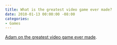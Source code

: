 ```yaml
---
title: What is the greatest video game ever made?
date: 2010-01-13 00:00:00 -08:00
categories:
- Games
---
```


<p><a href="http://trenchant.tumblr.com/post/331670463/what-is-the-greatest-video-game-ever-made">Adam on the greatest video game ever made</a>.</p>
